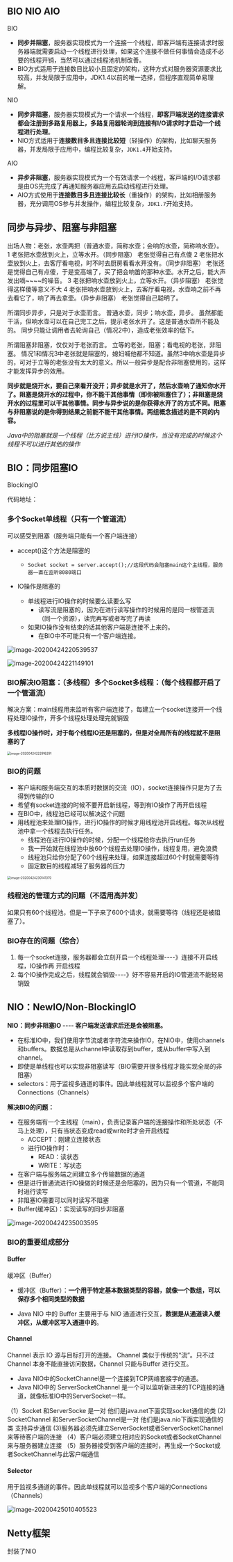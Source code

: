 ## BIO NIO AIO

BIO

* **同步并阻塞**，服务器实现模式为⼀个连接⼀个线程，即客⼾端有连接请求时服务器端就需要启动⼀个线程进⾏处理，如果这个连接不做任何事情会造成不必要的线程开销，当然可以通过线程池机制改善。
* BIO⽅式适⽤于连接数⽬⽐较⼩且固定的架构，这种⽅式对服务器资源要求⽐较⾼，并发局限于应⽤中，JDK1.4以前的唯⼀选择，但程序直观简单易理解。

NIO 

* **同步⾮阻塞**，服务器实现模式为⼀个请求⼀个线程，**即客⼾端发送的连接请求都会注册到多路复⽤器上，多路复⽤器轮询到连接有I/O请求时才启动⼀个线程进⾏处理**。
* NIO⽅式适⽤于**连接数⽬多且连接⽐较短**（轻操作）的架构，⽐如聊天服务器，并发局限于应⽤中，编程⽐较复杂，`JDK1.4`开始⽀持。

AIO

* **异步⾮阻塞**，服务器实现模式为⼀个有效请求⼀个线程，客⼾端的I/O请求都是由OS先完成了再通知服务器应⽤去启动线程进⾏处理。
* AIO⽅式使⽤于**连接数⽬多且连接⽐较⻓**（重操作）的架构，⽐如相册服务器，充分调⽤OS参与并发操作，编程⽐较复杂，`JDK1.7`开始⽀持。



## 同步与异步、阻塞与非阻塞

出场人物：老张，水壶两把（普通水壶，简称水壶；会响的水壶，简称响水壶）。
1 老张把水壶放到火上，立等水开。（同步阻塞）
老张觉得自己有点傻
2 老张把水壶放到火上，去客厅看电视，时不时去厨房看看水开没有。（同步非阻塞）
老张还是觉得自己有点傻，于是变高端了，买了把会响笛的那种水壶。水开之后，能大声发出嘀~~~~的噪音。
3 老张把响水壶放到火上，立等水开。（异步阻塞）
老张觉得这样傻等意义不大
4 老张把响水壶放到火上，去客厅看电视，水壶响之前不再去看它了，响了再去拿壶。（异步非阻塞）
老张觉得自己聪明了。



所谓同步异步，只是对于水壶而言。
普通水壶，同步；响水壶，异步。
虽然都能干活，但响水壶可以在自己完工之后，提示老张水开了。这是普通水壶所不能及的。
同步只能让调用者去轮询自己（情况2中），造成老张效率的低下。

所谓阻塞非阻塞，仅仅对于老张而言。
立等的老张，阻塞；看电视的老张，非阻塞。
情况1和情况3中老张就是阻塞的，媳妇喊他都不知道。虽然3中响水壶是异步的，可对于立等的老张没有太大的意义。所以一般异步是配合非阻塞使用的，这样才能发挥异步的效用。



**同步就是烧开水，要自己来看开没开；异步就是水开了，然后水壶响了通知你水开了。阻塞是烧开水的过程中，你不能干其他事情（即你被阻塞住了）；非阻塞是烧开水的过程里可以干其他事情。同步与异步说的是你获得水开了的方式不同。阻塞与非阻塞说的是你得到结果之前能不能干其他事情。两组概念描述的是不同的内容。**

*Java中的阻塞就是一个线程（比方说主线）进行IO操作，当没有完成的时候这个线程不可以进行其他的操作*



##  BIO：同步阻塞IO 

BlockingIO

代码地址： 

### 多个Socket单线程（只有一个管道流）

可以感受到阻塞（服务端只能有一个客户端连接）

- accept()这个方法是阻塞的
  
  - `Socket socket = server.accept();//这段代码会阻塞main这个主线程，服务器一直在监听8080端口`
 - IO操作是阻塞的
  
    - 单线程进行IO操作的时候要么读要么写
      - 读写流是阻塞的，因为在进行读写操作的时候用的是同一根管道流（同一个资源），读完再写或者写完了再读
    - 如果IO操作没有结束的话其他客户端是连接不上来的。
      - 在BIO中不可能只有一个客户端连接。

![image-20200424220539537](C:\Users\wwl\Documents\学习\MyLearning\java\images\image-20200424220539537.png) 

 

![image-20200424221149101](C:\Users\wwl\Documents\学习\MyLearning\java\images\image-20200424221149101.png)



### BIO解决IO阻塞：（多线程）多个Socket多线程：（每个线程都开启了一个管道流）

解决方案：main线程用来监听有客户端连接了，每建立一个socket连接开一个线程处理IO操作，开多个线程处理处理完就销毁

**多线程IO操作时，对于每个线程IO还是阻塞的，但是对全局所有的线程就不是阻塞的了**

<img src="C:\Users\wwl\Documents\学习\MyLearning\java\images\image-20200424222916291.png" alt="image-20200424222916291" style="zoom:50%;" />

### BIO的问题

- 客户端和服务端交互的本质时数据的交流（IO），socket连接操作只是为了去得到传输的IO
- 希望有socket连接的时候不要开启新线程，等到有IO操作了再开启线程
- 在BIO中，线程池已经可以解决这个问题
- 用线程池来处理IO操作，进行IO操作的时候才用线程池开启线程。每次从线程池中拿一个线程去执行任务。
  - 线程池在进行IO操作的时候，分配一个线程给你去执行run任务
  - 我一开始就在线程池中放60个线程去处理IO操作，线程复用，避免浪费
  - 线程池只给你分配了60个线程来处理，如果连接超过60个时就需要等待
  - 固定数目的线程减轻了服务器的压力

<img src="C:\Users\wwl\Documents\学习\MyLearning\java\images\image-20200424230141370.png" alt="image-20200424230141370" style="zoom:50%;" />

### 线程池的管理方式的问题（不适用高并发）

如果只有60个线程池，但是一下子来了600个请求，就需要等待（线程还是被阻塞了）。

### BIO存在的问题（综合）

1. 每一个socket连接，服务器都会立刻开启一个线程处理----》连接不开启线程，IO操作再 开启线程
2. 每个IO操作完成之后，线程就会销毁----》好不容易开启的IO管道流不能轻易销毁

## NIO：NewIO/Non-BlockingIO

**NIO：同步非阻塞IO ---- 客户端发送请求后还是会被阻塞。**

- 在标准IO中，我们使用字节流或者字符流来操作IO，在NIO中，使用channels和buffers。数据总是从channel中读取存到buffer，或从buffer中写入到channel。
- 即使是单线程也可以实现非阻塞读写（BIO需要开很多线程才能实现全局的非阻塞）
-  selectors：用于监视多通道的事件。因此单线程就可以监视多个客户端的Connections（Channels）

**解决BIO的问题：**

- 在服务端有一个主线程（main），负责记录客户端的连接操作和所处状态（不马上处理），只有当状态变成read或write时才会开启线程
  - ACCEPT：刚建立连接状态
  - 进行IO操作时：
    - READ：读状态
    - WRITE：写状态
- 在客户端与服务端之间建立多个传输数据的通道
- 但是进行普通流进行IO操做的时候还是会阻塞的，因为只有一个管道，不能同时进行读写
- 非阻塞IO需要可以同时读写不阻塞
- Buffer(缓冲区)：实现读写的同步非阻塞

![image-20200424235003595](C:\Users\wwl\Documents\学习\MyLearning\java\images\image-20200424235003595.png)

### BIO的重要组成部分

#### Buffer

缓冲区（Buffer）

*  缓冲区（Buffer）：**一个用于特定基本数据类型的容器，就像一个数组，可以保存多个相同类型的数据**

*  Java NIO 中的 Buffer 主要用于与 NIO 通道进行交互，**数据是从通道读入缓冲区，从缓冲区写入通道中的**。

#### Channel

Channel 表示 IO 源与目标打开的连接。
Channel 类似于传统的“流”。只不过 Channel 本身不能直接访问数据，Channel 只能与Buffer 进行交互。

- Java NIO中的SocketChannel是一个连接到TCP网络套接字的通道。
- Java NIO中的 ServerSocketChannel 是一个可以监听新进来的TCP连接的通道，就像标准IO中的ServerSocket一样。

（1）Socket 和ServerSocke 是一对  他们是java.net下面实现socket通信的类
   (2)  SocketChannel 和ServerSocketChannel是一对   他们是java.nio下面实现通信的类 支持异步通信
   (3)服务器必须先建立ServerSocket或者ServerSocketChannel 来等待客户端的连接
 （4）客户端必须建立相对应的Socket或者SocketChannel来与服务器建立连接
 （5）服务器接受到客户端的连接时，再生成一个Socket或者SocketChannel与此客户端通信

#### Selector

用于监视多通道的事件。因此单线程就可以监视多个客户端的Connections（Channels）

![image-20200425010405523](C:\Users\wwl\Documents\学习\MyLearning\java\images\image-20200425010405523.png)


## Netty框架

封装了NIO



